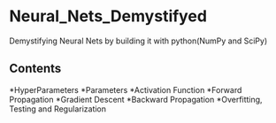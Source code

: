 # Neural_Nets_Demystifyed

Demystifying Neural Nets by building it with python(NumPy and SciPy)

## Contents
 
*HyperParameters
*Parameters
*Activation Function
*Forward Propagation
*Gradient Descent
*Backward Propagation
*Overfitting, Testing and Regularization


